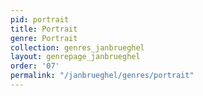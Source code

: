 ```yaml
---
pid: portrait
title: Portrait
genre: Portrait
collection: genres_janbrueghel
layout: genrepage_janbrueghel
order: '07'
permalink: "/janbrueghel/genres/portrait"
---
```

